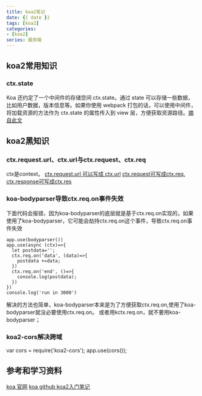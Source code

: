 ```yaml
---
title: koa2笔记
date: {{ date }}
tags: [koa2]
categories: 
- [koa2]
series: 服务端
---
```


## koa2常用知识

### ctx.state
Koa 还约定了一个中间件的存储空间 ctx.state。通过 state 可以存储一些数据，比如用户数据，版本信息等。如果你使用 webpack 打包的话，可以使用中间件，将加载资源的方法作为 ctx.state 的属性传入到 view 层，方便获取资源路径。[摘自此文](https://www.jianshu.com/p/d3afa36aa17a)


## koa2黑知识
### ctx.request.url、ctx.url与ctx.request、ctx.req
ctx是context。
[ctx.request.url 可以写成 ctx.url](https://www.jianshu.com/p/d3afa36aa17a)
[ctx.request可写成ctx.req, ctx.response可写成ctx.res](https://koajs.com/#context)

### koa-bodyparser导致ctx.req.on事件失效
下面代码会报错，因为koa-bodyparser的底层就是基于ctx.req.on实现的，如果使用了koa-bodyparser，它可能会劫持ctx.req.on这个事件，导致ctx.req.on事件失效
```
app.use(bodyparser())
app.use(async (ctx)=>{
  let postdata='';
  ctx.req.on('data', (data)=>{
    postdata +=data;
  })
  ctx.req.on('end', ()=>{
    console.log(postdata);
  })
})
console.log('run in 3000')
```
解决的方法也简单，koa-bodyparser本来是为了方便获取ctx.req.on,使用了koa-bodyparser就没必要使用ctx.req.on。
或者用kctx.req.on，就不要用koa-bodyparser；

### koa2-cors解决跨域
var cors = require('koa2-cors');
app.use(cors());


## 参考和学习资料
[koa 官网](https://koajs.com/#context)
[koa github ](https://github.com/koajs/koa#readme)
[koa2入门笔记](https://www.jianshu.com/p/d3afa36aa17a)
